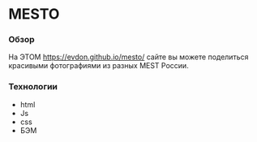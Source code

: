 #  MESTO

### Обзор

На ЭТОМ https://evdon.github.io/mesto/ сайте вы можете поделиться красивыми фотографиями из разных MEST России. 


### Технологии
* html
* Js
* css
* БЭМ
